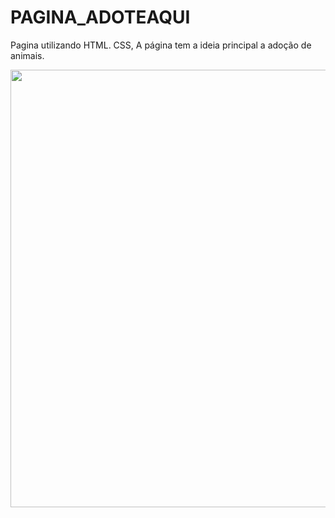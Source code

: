 # PAGINA_ADOTEAQUI
Pagina utilizando HTML. CSS, A página tem a ideia principal a adoção de animais.
<p align="center">
    <img width="700px" src=".//1.webp">
</p>
